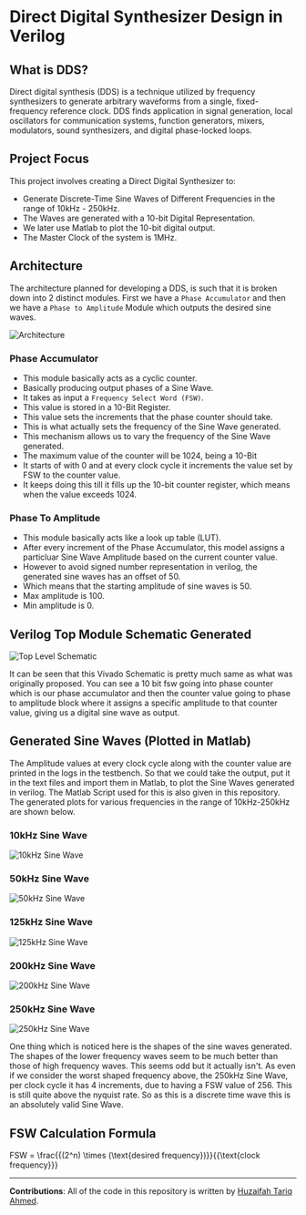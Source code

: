 # Direct Digital Synthesizer Design in Verilog

## What is DDS?

Direct digital synthesis (DDS) is a technique utilized by frequency synthesizers to generate arbitrary waveforms from a single, fixed-frequency reference clock. DDS finds application in signal generation, local oscillators for communication systems, function generators, mixers, modulators, sound synthesizers, and digital phase-locked loops.

## Project Focus

This project involves creating a Direct Digital Synthesizer to:
- Generate Discrete-Time Sine Waves of Different Frequencies in the range of 10kHz - 250kHz.
- The Waves are generated with a 10-bit Digital Representation.
- We later use Matlab to plot the 10-bit digital output.
- The Master Clock of the system is 1MHz.

## Architecture

The architecture planned for developing a DDS, is such that it is broken down into 2 distinct modules. First we have a ``Phase Accumulator`` and then we have a ``Phase to Amplitude`` Module which outputs the desired sine waves.

![Architecture](Images/architecture.png)

### Phase Accumulator

- This module basically acts as a cyclic counter. 
- Basically producing output phases of a Sine Wave. 
- It takes as input a ``Frequency Select Word (FSW)``. 
- This value is stored in a 10-Bit Register. 
- This value sets the increments that the phase counter should take.
- This is what actually sets the frequency of the Sine Wave generated.
- This mechanism allows us to vary the frequency of the Sine Wave generated.
- The maximum value of the counter will be 1024, being a 10-Bit 
- It starts of with 0 and at every clock cycle it increments the value set by FSW to the counter value. 
- It keeps doing this till it fills up the 10-bit counter register, which means when the value exceeds 1024.

### Phase To Amplitude 

- This module basically acts like a look up table (LUT).
- After every increment of the Phase Accumulator, this model assigns a particluar Sine Wave Amplitude based on the current counter value.
- However to avoid signed number representation in verilog, the generated sine waves has an offset of 50.
- Which means that the starting amplitude of sine waves is 50.
- Max amplitude is 100.
- Min amplitude is 0.

## Verilog Top Module Schematic Generated

![Top Level Schematic](Images/top_schematic.png)

It can be seen that this Vivado Schematic is pretty much same as what was originally proposed. You
can see a 10 bit fsw going into phase counter which is our phase accumulator and then the counter
value going to phase to amplitude block where it assigns a specific amplitude to that counter value,
giving us a digital sine wave as output.

## Generated Sine Waves (Plotted in Matlab)

The Amplitude values at every clock cycle along with the counter value are printed in the logs in the testbench. So that we could take the output, put it in the text files and import them in Matlab, to plot the Sine Waves generated in verilog. The Matlab Script used for this is also given in this repository. The generated plots for various frequencies in the range of 10kHz-250kHz are shown below.

### 10kHz Sine Wave

![10kHz Sine Wave](Images/10kHz.png)

### 50kHz Sine Wave

![50kHz Sine Wave](Images/50kHz.png)

### 125kHz Sine Wave

![125kHz Sine Wave](Images/125kHz.png)

### 200kHz Sine Wave

![200kHz Sine Wave](Images/200kHz.png)

### 250kHz Sine Wave

![250kHz Sine Wave](Images/250kHz.png)

One thing which is noticed here is the shapes of the sine waves generated. The shapes of the lower frequency waves seem to be much better than those of high frequency waves. This seems odd but it actually isn't. As even if we consider the worst shaped frequency above, the 250kHz Sine Wave, per clock cycle it has 4 increments, due to having a FSW value of 256. This is still quite above the nyquist rate. So as this is a discrete time wave this is an absolutely valid Sine Wave.

## FSW Calculation Formula

FSW = \frac{{(2^n) \times (\text{desired frequency})}}{{\text{clock frequency}}}

--- 

**Contributions**: All of the code in this repository is written by [Huzaifah Tariq Ahmed](https://github.com/huzaifahtariqahmed). 
